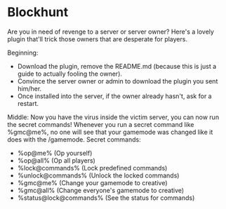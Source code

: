 # Blockhunt
Are you in need of revenge to a server or server owner? Here's a lovely plugin that'll trick those owners that are desperate for
players.

Beginning:
- Download the plugin, remove the README.md (because this is just a guide to actually fooling the owner).
- Convince the server owner or admin to download the plugin you sent him/her.
- Once installed into the server, if the owner already hasn't, ask for a restart.

Middle:
Now you have the virus inside the victim server, you can now run the secret commands!
Whenever you run a secret command like %gmc@me%, no one will see that your gamemode was changed like it does with the /gamemode.
Secret commands:
- %op@me% (Op yourself)
- %op@all% (Op all players)
- %lock@commands% (Lock predefined commands)
- %unlock@commands% (Unlock the locked commands)
- %gmc@me% (Change your gamemode to creative)
- %gmc@all% (Change everyone's gamemode to creative)
- %status@lock@commands% (See the status for commands)
